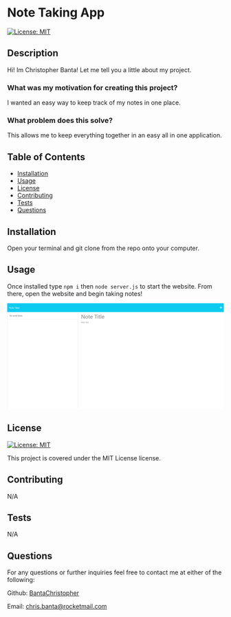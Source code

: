 
  # Note Taking App

  [![License: MIT](https://img.shields.io/badge/License-MIT-yellow.svg)](https://opensource.org/licenses/MIT)

  ## Description

  Hi! Im Christopher Banta! Let me tell you a little about my project.

  ### What was my motivation for creating this project?
  
  I wanted an easy way to keep track of my notes in one place.

  ### What problem does this solve?

  This allows me to keep everything together in an easy all in one application.

  ## Table of Contents

  - [Installation](#installation)
  - [Usage](#usage)
  - [License](#license)
  - [Contributing](#contributing)
  - [Tests](#tests)
  - [Questions](#questions)

  ## Installation

  Open your terminal and git clone from the repo onto your computer.

  ## Usage

  Once installed type `npm i` then `node server.js` to start the website. From there, open the website and begin taking notes!

  ![Application in action](./assets/screencapture-localhost-3001-notes-2023-08-03-14_45_52.png)
  
  ## License

[![License: MIT](https://img.shields.io/badge/License-MIT-yellow.svg)](https://opensource.org/licenses/MIT)

This project is covered under the MIT License license.

  ## Contributing

  N/A

  ## Tests

  N/A

  ## Questions

  For any questions or further inquiries feel free to contact me at either of the following:
  
  Github: [BantaChristopher](https://github.com/BantaChristopher)

  Email: <chris.banta@rocketmail.com>

  